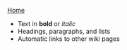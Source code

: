 [Home](Home.md)
  * Text in **bold** or _italic_
  * Headings, paragraphs, and lists
  * Automatic links to other wiki pages